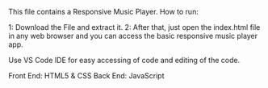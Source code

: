 This file contains a Responsive Music Player.
How to run:

1: Download the File and extract it.
2: After that, just open the index.html file in any web browser and you can access the basic responsive music player app.

Use VS Code IDE for easy accessing of code and editing of the code.

Front End: HTML5 & CSS
Back End: JavaScript
